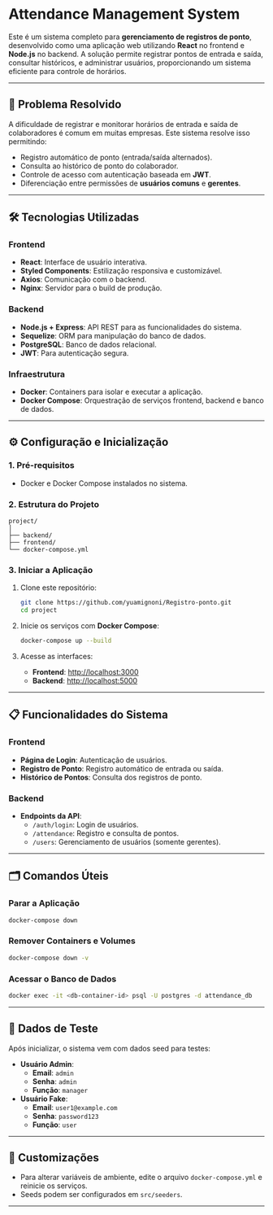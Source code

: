 # Attendance Management System

Este é um sistema completo para **gerenciamento de registros de ponto**, desenvolvido como uma aplicação web utilizando **React** no frontend e **Node.js** no backend. A solução permite registrar pontos de entrada e saída, consultar históricos, e administrar usuários, proporcionando um sistema eficiente para controle de horários.

---

## 🚀 **Problema Resolvido**
A dificuldade de registrar e monitorar horários de entrada e saída de colaboradores é comum em muitas empresas. Este sistema resolve isso permitindo:
- Registro automático de ponto (entrada/saída alternados).
- Consulta ao histórico de ponto do colaborador.
- Controle de acesso com autenticação baseada em **JWT**.
- Diferenciação entre permissões de **usuários comuns** e **gerentes**.

---

## 🛠️ **Tecnologias Utilizadas**
### **Frontend**
- **React**: Interface de usuário interativa.
- **Styled Components**: Estilização responsiva e customizável.
- **Axios**: Comunicação com o backend.
- **Nginx**: Servidor para o build de produção.

### **Backend**
- **Node.js + Express**: API REST para as funcionalidades do sistema.
- **Sequelize**: ORM para manipulação do banco de dados.
- **PostgreSQL**: Banco de dados relacional.
- **JWT**: Para autenticação segura.

### **Infraestrutura**
- **Docker**: Containers para isolar e executar a aplicação.
- **Docker Compose**: Orquestração de serviços frontend, backend e banco de dados.

---

## ⚙️ **Configuração e Inicialização**

### **1. Pré-requisitos**
- Docker e Docker Compose instalados no sistema.

### **2. Estrutura do Projeto**
```
project/
│
├── backend/
├── frontend/
└── docker-compose.yml
```

### **3. Iniciar a Aplicação**
1. Clone este repositório:
   ```bash
   git clone https://github.com/yuamignoni/Registro-ponto.git
   cd project
   ```

2. Inicie os serviços com **Docker Compose**:
   ```bash
   docker-compose up --build
   ```

3. Acesse as interfaces:
    - **Frontend**: [http://localhost:3000](http://localhost:3000)
    - **Backend**: [http://localhost:5000](http://localhost:5000)

---

## 📋 **Funcionalidades do Sistema**
### **Frontend**
- **Página de Login**: Autenticação de usuários.
- **Registro de Ponto**: Registro automático de entrada ou saída.
- **Histórico de Pontos**: Consulta dos registros de ponto.

### **Backend**
- **Endpoints da API**:
    - `/auth/login`: Login de usuários.
    - `/attendance`: Registro e consulta de pontos.
    - `/users`: Gerenciamento de usuários (somente gerentes).

---

## 🗂️ **Comandos Úteis**

### **Parar a Aplicação**
```bash
docker-compose down
```

### **Remover Containers e Volumes**
```bash
docker-compose down -v
```

### **Acessar o Banco de Dados**
```bash
docker exec -it <db-container-id> psql -U postgres -d attendance_db
```

---

## 🧪 **Dados de Teste**
Após inicializar, o sistema vem com dados seed para testes:
- **Usuário Admin**:
    - **Email**: `admin`
    - **Senha**: `admin`
    - **Função**: `manager`
- **Usuário Fake**:
    - **Email**: `user1@example.com`
    - **Senha**: `password123`
    - **Função**: `user`

---

## 🔧 **Customizações**
- Para alterar variáveis de ambiente, edite o arquivo `docker-compose.yml` e reinicie os serviços.
- Seeds podem ser configurados em `src/seeders`.

---
